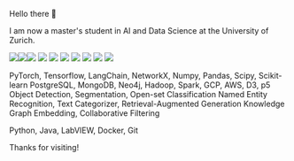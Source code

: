 Hello there 👋

I am now a master's student in AI and Data Science at the University of Zurich.

<p>
  <a href="https://www.linkedin.com/in/hyeongkyun-kaden-kim/"><img src="https://img.shields.io/badge/LinkedIn-Profile-_.svg></a>
  <a href="https://huggingface.co/hk-kaden-kim"><img src="https://img.shields.io/badge/HuggingFace-Profile-_.svg></a>                 
</p>
    
Professional Skills
Machine Learning | Deep Learning | Computer Vision | Open-set Recognition | Self-supervised learning | Agentic AI | Network Analysis | Anomaly detection | Recommendation System | Data Visualization | Data Analysis | Data Management | Database design

Domain Knowledge
Artificial Intelligence | Computer Science | Remote Sensing | Wearable device | Autonomous Driving | Test and Measurement | Automated system | Signal Processing

<p>
  <a href="#"><img src="https://img.shields.io/badge/PyTorch-Expert-_.svg?logo=pytorch"></a>
  <a href="#"><img src="https://img.shields.io/badge/TensorFlow-Expert-_.svg?logo=tensorflow"></a>
  <a href="#"><img src="https://img.shields.io/badge/Numpy-Expert-_.svg?logo=numpy"></a>
  <a href="#"><img src="https://img.shields.io/badge/Scipy-Expert-_.svg?logo=scipy"></a>
  <a href="#"><img src="https://img.shields.io/badge/Scikit-Learn-Expert-_.svg?logo=scikit-learn"></a>
  <a href="#"><img src="https://img.shields.io/badge/Pandas-Expert-_.svg?logo=pandas"></a>
  <a href="#"><img src="https://img.shields.io/badge/LangChain-Proficient-_.svg?logo=langchain"></a>
  <a href="#"><img src="https://img.shields.io/badge/Clean%20Code-Evangelist-_.svg"></a>
</p>

PyTorch, Tensorflow, LangChain, NetworkX, Numpy, Pandas, Scipy, Scikit-learn
PostgreSQL, MongoDB, Neo4j, Hadoop, Spark, GCP, AWS, D3, p5
Object Detection, Segmentation, Open-set Classification
Named Entity Recognition, Text Categorizer, Retrieval-Augmented Generation
Knowledge Graph Embedding, Collaborative Filtering

Python, Java, LabVIEW, Docker, Git

Thanks for visiting!
